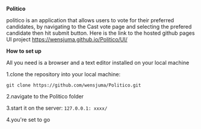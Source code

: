 **Politico**

politico is an application that allows users to vote for their preferred candidates, by navigating to the 
Cast vote page and selecting the prefered candidate then hit submit button.
Here is the link to the hosted github pages UI project https://wensjuma.github.io/Politico/UI/

**How to set up**

All you need is a browser and a text editor installed on your local machine

1.clone the repository into your local machine:

`git clone https://github.com/wensjuma/Politico.git`

2.navigate to the Politico folder

3.start it on the server: `127.0.0.1: xxxx/`

4.you're set to go 
